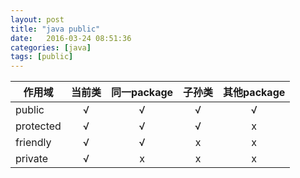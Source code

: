 ```yaml
--- 
layout: post
title: "java public"
date:   2016-03-24 08:51:36
categories: [java]
tags: [public]
---
```



|作用域|当前类|同一package|子孙类|其他package |
|---|:---:|:---:|:---:|:---:|
|public|√|√|√|√|
|protected|√|√|√|x|
|friendly|√|√|x|x|
|private|√|x|x|x|

<!-- more -->
